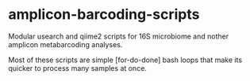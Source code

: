 # amplicon-barcoding-scripts

Modular usearch and qiime2 scripts for 16S microbiome and nother amplicon metabarcoding analyses.

Most of these scripts are simple [for-do-done] bash loops that make its quicker to process many samples at once.
